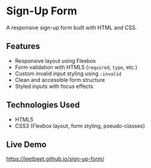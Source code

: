 # Sign-Up Form  
A responsive sign-up form built with HTML and CSS.  

## Features
- Responsive layout using Flexbox  
- Form validation with HTML5 (`required`, `type`, etc.)  
- Custom invalid input styling using `:invalid`  
- Clean and accessible form structure  
- Styled inputs with focus effects  

## Technologies Used
- HTML5  
- CSS3 (Flexbox layout, form styling, pseudo-classes)

## Live Demo
https://leetbeet.github.io/sign-up-form/

